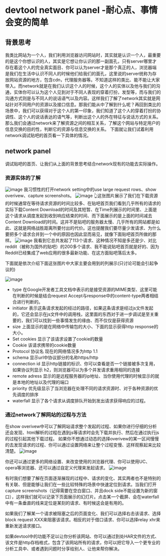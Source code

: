 # devtool network panel -耐心点、事情会变的简单

## 背景思考
我类比网站为一个人，我们利用浏览器访问网站时，其实就是认识一个人，最重要的是这个你想认识的人，其实是它想让你认识的那一副面孔，只有server哪里才存在着这个人的完全真实面目、你可以认为server才是那个真正的人，浏览器端是我们在生活中认识不同人的时候他们给我们的面孔，这里说的server统称为存放网站资源的地方，包含cdn，代理服务器等。不知道这样的类比、能不能让大家带入。而network就是在我们认识这个人的时候，这个人的实体以及他与我们的沟通，实体你可以认为这个人见到对于不同人表现的穿着打扮，发型等，而与我们的沟通方式则是与不同人的说话语气以及内容。这样我们了解了network其实就是网站针对不同用户的资源以及接口信息。那我们能从中了解到什么呢？再回到类比的场景中，我们可以获得对于这个人的第一印象，我们知道了这个人的穿着打扮的协调性、这个人的说话表达的语气等，判断出这个人的外在特征与说话方式的关系。那么我们会通过network来了解资源之间的相互关系，了解这个网站与特定用户的信息交换的目的性，判断它的资源与信息交换的关系。
下面就让我们试着利用network调试贴吧的首页看一下具体的情况。

## network panel
调试贴吧的首页、让我们从上面的背景思考结合network现有的功能去实际操作。
### 资源实体的了解
![image](https://user-images.githubusercontent.com/62834754/132018276-880ed28a-004b-4f1c-9b5d-8f17f9bed610.png)
我习惯性的打开network setting中的use large request rows、show overivew、capture screenshots。
![image](https://user-images.githubusercontent.com/62834754/132020712-1a34fdc6-bcd1-428f-9a53-524df7f37e16.png)
👆这张图片展示了我们在下载资源的时候通常在等待请求资源的时间比较多、在贴吧首页我们看到几乎所有的请求的实际下载Content Download的时间及其短暂、在Time列展示的时间里、上面是这个请求从调度发起到收到响应结束的时间、而下面展示的是上面的时间减去Content Download的时间。这并不是贴吧的服务器太慢、几乎所有的网站都是如此、这就是网络战胜距离所要付出的代价。这也提醒我们要尽量少发请求、为什么要把多个请求合并到一个中的原因也因此显而易见，就像下面贴吧首页所做的那样。
![image](https://user-images.githubusercontent.com/62834754/132021970-1493865a-8828-4baa-825c-2a9ac7ee2cce.png)
我看到它总共发起了113个请求、这种情况不知是多还是少、对比reddit（被称为国外的贴吧）的200多个请求、我不能说贴吧首页就是好的、因为Reddit已经集成了web应用的很多最新功能、在这方面贴吧落后太多。

下面就是依次介绍下面这张图片中大家主要会用到的列展示(只讨论可能会引起争议的)

![image](https://user-images.githubusercontent.com/62834754/132024391-54e11307-57b9-403f-9194-c31aaef7e2f6.png)
- type 在Google开发者工具文档中表示的是接受资源的MIME类型、这里可能在判断的时候是结合request Accept与response中的content-type两者相结合进行判断的。
- initiator 表示这条请求发起的经过的路径，如果这条请求是经过js文件发起的，它还会显示在js文件中的调用栈，这里面的东西对于进一步调试是至关重要的，我们可以找到一些事情发生的缘由、而不仅仅是获得资源
- size 上面显示的是在网络中传输包的大小、下面的显示获得http response的大小。
- Set cookies 显示了该请求设置了cookie的数量
- Cookie 该请求携带的cookie数量
- Protocol 协议名 现在的网络情况多为http 1.1 
- schema 显示url中协议部分的名称https/http
- connection id 显示http链接的标识、你可以查看是否一个链接被多次复用，如果协议列显示 h2，则浏览器可以为多个并发请求重用相同的连接
- remote adress 显示的是远程服务器的ip地址、当你使用代理的时候显示的就是本地的地址以及代理的端口
- priority 优先级显示了当浏览器在处理不同的请求资源时、对于各种资源的优先调度的排序
- waterfall 显示了各个请求从调度排队开始到发出请求获得响应的过程。

### 通过network了解网站的过程与方法

在show overivew中可以了解网站请求整个发起的过程、如果你进行仔细的分析还会发现、html解析的过程在遇到js等请求时会先下载并执行、然后在通过执行js的过程引起其他下载过程。
如果你不想通过动态的选择overivew的某一区间慢慢的去发现请求的过程、你可以通过设置网络来让整个过程变慢、这样观察起来比较清楚。
![image](https://user-images.githubusercontent.com/62834754/132079594-a2ce11db-5bda-451b-8fe7-4b2ab6b86dd6.png)

你还可以通过更多的网络设置、来改变使用的浏览器代理、你可以使用UC、opera等浏览器、还可以通过自定义代理来发起请求。
![image](https://user-images.githubusercontent.com/62834754/132079668-e9a9e379-c296-4389-bb06-a67f59116015.png)

有时我们想要了解在页面逐渐展现的过程中、请求的变化、其实两者也不是特别的有关联、但是能够让我们在一些比较特殊的场景中快速定位到请求。当我们打开capture screenshots（记得需要在空白窗口、并且dock side不能设置为新的窗口），这样我们就可以记录下页面展示的幻灯片。点击某一个截屏、会在waterfall中有一条垂直的线来定位是某刻的请求、有时候这会是有用的。

如果我们了解某一个请求被阻塞之后的页面变化、我们可以选择右击该请求、选择block request XXX来阻塞该请求。相反的对于借口请求、你可以选择relay xhr来重新发送请求接口。

如果devtool中的功能不足以让你分析该网站、你可以通过到处HAR文件的方式、该文件是http存档格式，包含了该网站所有的请求，你可以把它导入一个更专业的分析工具中、或者遇到问题时分享给别人、让他来帮你解决。


